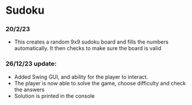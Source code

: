 # Sudoku

### 20/2/23
* This creates a random 9x9 sudoku board and fills the numbers automatically.
It then checks to make sure the board is valid

### 26/12/23 update:
* Added Swing GUI, and ability for the player to interact.
* The player is now able to solve the game, choose difficulty and check the answers
* Solution is printed in the console